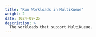 ```yaml
---
title: "Run Workloads in MultiKueue"
weight: 2
date: 2024-09-25
description: >
  The workloads that support MultiKueue.
---
```

